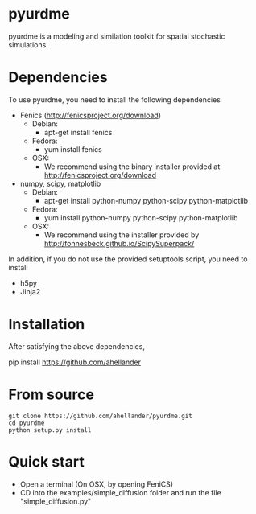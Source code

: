 pyurdme
=======

pyurdme is a modeling and similation toolkit for spatial stochastic simulations. 


Dependencies
=============
To use pyurdme, you need to install the following dependencies

- Fenics (http://fenicsproject.org/download)
    * Debian:
        + apt-get install fenics
    * Fedora: 
        + yum install fenics
    * OSX: 
        + We recommend using the binary installer provided at http://fenicsproject.org/download
- numpy, scipy, matplotlib
   * Debian: 
      + apt-get install python-numpy python-scipy python-matplotlib
   * Fedora: 
      + yum install python-numpy python-scipy python-matplotlib
   * OSX: 
      + We recommend using the installer provided by http://fonnesbeck.github.io/ScipySuperpack/


In addition, if you do not use the provided setuptools script, you need to install

- h5py   
- Jinja2 

Installation
=============

After satisfying the above dependencies,  

pip install https://github.com/ahellander

From source
=============
```shell
git clone https://github.com/ahellander/pyurdme.git
cd pyurdme
python setup.py install 

```



Quick start
==============

- Open a terminal (On OSX, by opening FeniCS)
- CD into the examples/simple_diffusion folder and run the file "simple_diffusion.py"
